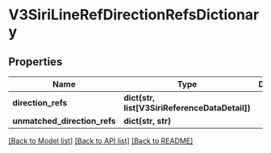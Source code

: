 # V3SiriLineRefDirectionRefsDictionary

## Properties
Name | Type | Description | Notes
------------ | ------------- | ------------- | -------------
**direction_refs** | **dict(str, list[V3SiriReferenceDataDetail])** |  | [optional] 
**unmatched_direction_refs** | **dict(str, str)** |  | [optional] 

[[Back to Model list]](../README.md#documentation-for-models) [[Back to API list]](../README.md#documentation-for-api-endpoints) [[Back to README]](../README.md)


